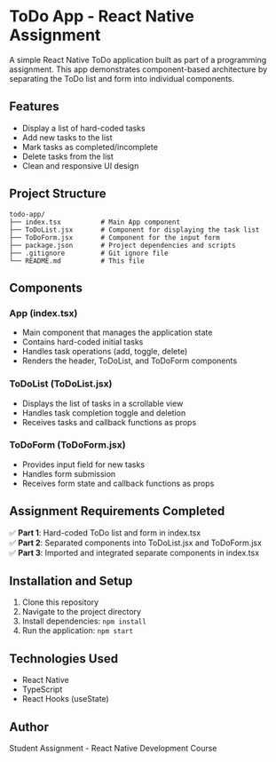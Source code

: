 # ToDo App - React Native Assignment

A simple React Native ToDo application built as part of a programming assignment. This app demonstrates component-based architecture by separating the ToDo list and form into individual components.

## Features

- Display a list of hard-coded tasks
- Add new tasks to the list
- Mark tasks as completed/incomplete
- Delete tasks from the list
- Clean and responsive UI design

## Project Structure

```
todo-app/
├── index.tsx          # Main App component
├── ToDoList.jsx       # Component for displaying the task list
├── ToDoForm.jsx       # Component for the input form
├── package.json       # Project dependencies and scripts
├── .gitignore         # Git ignore file
└── README.md          # This file
```

## Components

### App (index.tsx)
- Main component that manages the application state
- Contains hard-coded initial tasks
- Handles task operations (add, toggle, delete)
- Renders the header, ToDoList, and ToDoForm components

### ToDoList (ToDoList.jsx)
- Displays the list of tasks in a scrollable view
- Handles task completion toggle and deletion
- Receives tasks and callback functions as props

### ToDoForm (ToDoForm.jsx)
- Provides input field for new tasks
- Handles form submission
- Receives form state and callback functions as props

## Assignment Requirements Completed

✅ **Part 1**: Hard-coded ToDo list and form in index.tsx  
✅ **Part 2**: Separated components into ToDoList.jsx and ToDoForm.jsx  
✅ **Part 3**: Imported and integrated separate components in index.tsx  

## Installation and Setup

1. Clone this repository
2. Navigate to the project directory
3. Install dependencies: `npm install`
4. Run the application: `npm start`

## Technologies Used

- React Native
- TypeScript
- React Hooks (useState)

## Author

Student Assignment - React Native Development Course

